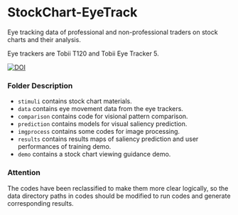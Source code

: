 # StockChart-EyeTrack
Eye tracking data of professional and non-professional traders on stock charts and their analysis.

Eye trackers are Tobii T120 and Tobii Eye Tracker 5.

[![DOI](https://zenodo.org/badge/672244145.svg)](https://zenodo.org/badge/latestdoi/672244145)

### Folder Description
- `stimuli` contains stock chart materials.
- `data` contains eye movement data from the eye trackers.
- `comparison` contains code for visional pattern comparison.
- `prediction` contains models for visual saliency prediction.
- `imgprocess` contains some codes for image processing.
- `results` contains results maps of saliency prediction and user performances of training demo.
- `demo` contains a stock chart viewing guidance demo.

### Attention
The codes have been reclassified to make them more clear logically, so the data directory paths in codes should be modified to run codes and generate corresponding results.
